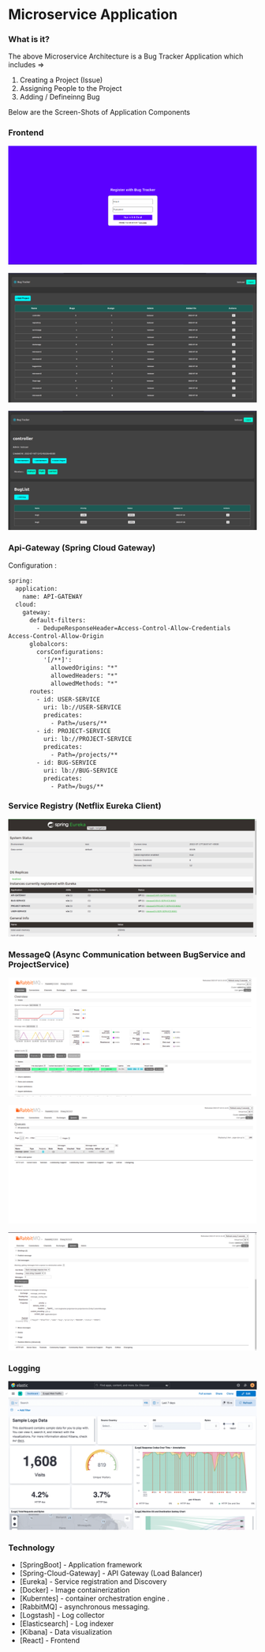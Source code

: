 # Microservice Application

### What is it?

The above Microservice Architecture is a Bug Tracker Application which includes =>

1. Creating a Project (Issue)
2. Assigning People to the Project
3. Adding / Defineinng Bug 

Below are the Screen-Shots of Application Components 


### Frontend 

![alt tag](https://github.com/Mahesh-Kasabe/Microservice-Devops-Project/blob/master/Images/SignIn.png?raw=true)

![alt tag](https://github.com/Mahesh-Kasabe/Microservice-Devops-Project/blob/master/Images/Project.png?raw=true)

![alt tag](https://github.com/Mahesh-Kasabe/Microservice-Devops-Project/blob/master/Images/Bug.png?raw=true)

### Api-Gateway (Spring Cloud Gateway)


Configuration : 

```
spring:
  application:
    name: API-GATEWAY
  cloud:
    gateway:
      default-filters:
        - DedupeResponseHeader=Access-Control-Allow-Credentials Access-Control-Allow-Origin
      globalcors:
        corsConfigurations:
          '[/**]':
            allowedOrigins: "*"
            allowedHeaders: "*"
            allowedMethods: "*"
      routes:
        - id: USER-SERVICE
          uri: lb://USER-SERVICE
          predicates:
            - Path=/users/**
        - id: PROJECT-SERVICE
          uri: lb://PROJECT-SERVICE
          predicates:
            - Path=/projects/**
        - id: BUG-SERVICE
          uri: lb://BUG-SERVICE
          predicates:
            - Path=/bugs/**
```

### Service Registry (Netflix Eureka Client)

![alt tag](https://github.com/Mahesh-Kasabe/Microservice-Devops-Project/blob/master/Images/ServiceRegistry.png?raw=true)


### MessageQ (Async Communication between BugService and ProjectService)


![alt tag](https://github.com/Mahesh-Kasabe/Microservice-Devops-Project/blob/master/Images/MQ1.png?raw=true)

![alt tag](https://github.com/Mahesh-Kasabe/Microservice-Devops-Project/blob/master/Images/MQ2.png?raw=true)

![alt tag](https://github.com/Mahesh-Kasabe/Microservice-Devops-Project/blob/master/Images/MQ3.png?raw=true)


### Logging 

![alt tag](https://github.com/Mahesh-Kasabe/Microservice-Devops-Project/blob/master/Images/Log.png?raw=true)

### Technology

* [SpringBoot] - Application framework
* [Spring-Cloud-Gateway] - API Gateway (Load Balancer)
* [Eureka] - Service registration and Discovery
* [Docker] - Image containerization
* [Kuberntes] -  container orchestration engine .
* [RabbitMQ] - asynchronous  messaging.
* [Logstash] - Log collector
* [Elasticsearch] - Log indexer
* [Kibana] - Data visualization
* [React] - Frontend






